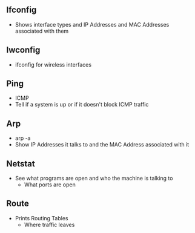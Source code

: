 ## Ifconfig

- Shows interface types and IP Addresses and MAC Addresses associated with them

## Iwconfig

- ifconfig for wireless interfaces

## Ping

- ICMP
- Tell if a system is up or if it doesn't block ICMP traffic

## Arp

- arp -a
- Show IP Addresses it talks to and the MAC Address associated with it

## Netstat

- See what programs are open and who the machine is talking to
    - What ports are open

## Route

- Prints Routing Tables
    - Where traffic leaves